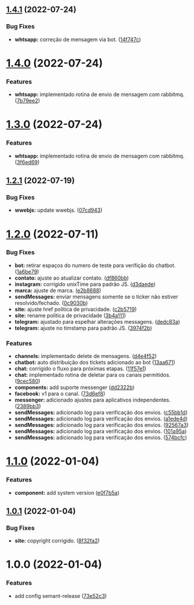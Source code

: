 ## [1.4.1](https://github.com/ldurans/izing.io/compare/v1.4.0...v1.4.1) (2022-07-24)


### Bug Fixes

* **whtsapp:** correção de mensagem via bot. ([14f747c](https://github.com/ldurans/izing.io/commit/14f747c20f7a6bb4fce78552c345dbea4a239dd3))

# [1.4.0](https://github.com/ldurans/izing.io/compare/v1.3.0...v1.4.0) (2022-07-24)


### Features

* **whtsapp:** implementado rotina de envio de mensagem com rabbitmq. ([7b79ee2](https://github.com/ldurans/izing.io/commit/7b79ee20467ee07fe5bd7b77ecaf5bf18396361a))

# [1.3.0](https://github.com/ldurans/izing.io/compare/v1.2.1...v1.3.0) (2022-07-24)


### Features

* **whtsapp:** implementado rotina de envio de mensagem com rabbitmq. ([3f6ed69](https://github.com/ldurans/izing.io/commit/3f6ed69981f800bbf8e3a418ab092ef99a4ca22f))

## [1.2.1](https://github.com/ldurans/izing.io/compare/v1.2.0...v1.2.1) (2022-07-19)


### Bug Fixes

* **wwebjs:** update wwebjs. ([07cd943](https://github.com/ldurans/izing.io/commit/07cd943efbede169354ba8e795ba74dab44b5abf))

# [1.2.0](https://github.com/ldurans/izing.io/compare/v1.1.0...v1.2.0) (2022-07-11)


### Bug Fixes

* **bot:** retirar espaços do numero de teste para verifição do chatbot. ([1a6be79](https://github.com/ldurans/izing.io/commit/1a6be798cdc457375590c1a2459334fc5615b5ac))
* **contato:** ajuste ao atualizar contato. ([df860bb](https://github.com/ldurans/izing.io/commit/df860bb04e08c3b0e80d1f87eeafafbcc1adca56))
* **instagram:** corrigido unixTime para padrão JS. ([d3daede](https://github.com/ldurans/izing.io/commit/d3daedec35487829be0eadad7e71689174a85e19))
* **marca:** ajuste de marca. ([e2b8688](https://github.com/ldurans/izing.io/commit/e2b86882d6ce9734cad339d63dcd40c881518d6a))
* **sendMessages:** enviar mensagens somente se o ticker não estiver resolvido/fechado. ([0c9030b](https://github.com/ldurans/izing.io/commit/0c9030bd6f2dae0041758821ac020f224be42a10))
* **site:** ajuste href politica de privacidade. ([c2b5719](https://github.com/ldurans/izing.io/commit/c2b571991c670e6aab5828cd2cd8d4e3f2d75c50))
* **site:** rename politica de privacidade ([3b4a111](https://github.com/ldurans/izing.io/commit/3b4a111fc067ecdc1090cc1c72e2e9706bfbc70a))
* **telegram:** ajustado para espelhar alterações messagens. ([dedc83a](https://github.com/ldurans/izing.io/commit/dedc83a9a3195e232e6906a205368b69620ea857))
* **telegram:** ajuste no timstamp para padrão JS. ([3974f2b](https://github.com/ldurans/izing.io/commit/3974f2b3e01dbdbadf6f478dffba9adbcce6f6d6))


### Features

* **channels:** implementado delete de mensagens. ([d4e4f52](https://github.com/ldurans/izing.io/commit/d4e4f52f00306f0f89a3c3394e82c6bb8e55970d))
* **chatbot:** auto distribuição dos tíckets adicionado ao bot ([13aa671](https://github.com/ldurans/izing.io/commit/13aa6714d599bc965848bf06e8d1bbaf7cf17696))
* **chat:** corrigido o fluxo para próximas etapas. ([11f57e1](https://github.com/ldurans/izing.io/commit/11f57e1457affd08030eb5bcd164adf4ddbd7ec0))
* **chat:** implementado rotina de deletar para os canais permitidos. ([9cec580](https://github.com/ldurans/izing.io/commit/9cec5809bcffb8ecb8674972f539ed220640a46d))
* **components:** add suporte messenger ([dd2322b](https://github.com/ldurans/izing.io/commit/dd2322b19e858ad224a8216fcd20afe34744f06c))
* **facebook:** v1 para o canal. ([73d6ef8](https://github.com/ldurans/izing.io/commit/73d6ef88df9408c66fb4358e19133470afa95581))
* **messenger:** adicionado ajustes para aplicativos independentes. ([2389bb3](https://github.com/ldurans/izing.io/commit/2389bb3c9136d1ab75fbf73531be94043c14adb2))
* **sendMessages:** adicionado log para verificação dos envios. ([c55bb1d](https://github.com/ldurans/izing.io/commit/c55bb1d70c9b091f1b3a548bc1cfd425f23c6352))
* **sendMessages:** adicionado log para verificação dos envios. ([a1ede4d](https://github.com/ldurans/izing.io/commit/a1ede4da01020c0e884bf8139fd490004766a397))
* **sendMessages:** adicionado log para verificação dos envios. ([92567a3](https://github.com/ldurans/izing.io/commit/92567a33d0eddc7f28593d82ec7ed651b81fa4e8))
* **sendMessages:** adicionado log para verificação dos envios. ([101a95a](https://github.com/ldurans/izing.io/commit/101a95a1ef36b4935aa627c000c9c16a425f4236))
* **sendMessages:** adicionado log para verificação dos envios. ([574bcfc](https://github.com/ldurans/izing.io/commit/574bcfc4dd08ac0319889d4befd8aa98d141a181))

# [1.1.0](https://github.com/ldurans/izing.io/compare/v1.0.1...v1.1.0) (2022-01-04)


### Features

* **component:** add system version ([e0f7b5a](https://github.com/ldurans/izing.io/commit/e0f7b5aa9882ca0421bb0a97169c9f56b5b4f5d0))

## [1.0.1](https://github.com/ldurans/izing.io/compare/v1.0.0...v1.0.1) (2022-01-04)


### Bug Fixes

* **site:** copyright corrigido. ([8f32fa2](https://github.com/ldurans/izing.io/commit/8f32fa2c45811ee468a7a0f46b1d5ec6faa6ab7a))

# 1.0.0 (2022-01-04)


### Features

* add config semant-release ([73e52c3](https://github.com/ldurans/izing.io/commit/73e52c315b47edf350b54f494017d63a5e2630b9))
